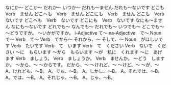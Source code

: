 なにか～
どこか～
だれか～
いつか～
だれも～ません
だれも～ないです
どこも　Verb　ません
どこへも　Verb　ません
どこにも　Verb　ません
どこも　Verb　ないです
どこへも　Verb　ないです
どこにも　Verb　ないです
なにも～ません
なにも～ないです
どれでも～
なんでも～
だれでも～
いつでも～
どこでも～
～どうですか。
～いかがですか。
i-Adjective て～
na-Adjective　で～
Noun　で～
Verb　て～
Verb　てから～
それから、～
そして、～
Noun　がほしいです
Verb　たいです
Verb　て　います
Verb　て　ください
Verb　ないで　ください
～に　もらいます
～から　もらいます
～が　私に　くれます
～に　あげます
Verb　ましょう。
Verb　ましょうか。
Verb　ませんか。
～どう　しますか。
～から、～
～からです。
だから、～
～けれど、～
～けど、～
～が、～
A。けれども、～B。
A。でも、～B。
A。しかし、～B。
A。それでは、～B。
A。では、～B。
A。それじゃ、～B。
A。じゃ、～B。
